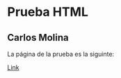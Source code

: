 # Prueba HTML

## Carlos Molina

La página de la prueba es la siguinte:

[Link](https://meridion87.github.io/exp-pres-8-prueba/)

